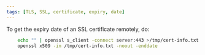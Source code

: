 ```yaml
---
tags: [TLS, SSL, certificate, expiry, date]
---
```


To get the expiry date of an SSL certificate remotely, do:

```bash
    echo "" | openssl s_client -connect server:443 >/tmp/cert-info.txt
    openssl x509 -in /tmp/cert-info.txt -noout -enddate
```
